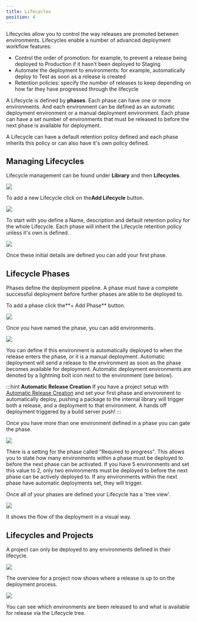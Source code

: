 ```yaml
---
title: Lifecycles
position: 4
---
```



Lifecycles allow you to control the way releases are promoted between environments. Lifecycles enable a number of advanced deployment workflow features:

- Control the order of promotion: for example, to prevent a release being deployed to Production if it hasn't been deployed to Staging
- Automate the deployment to environments: for example, automatically deploy to Test as soon as a release is created
- Retention policies: specify the number of releases to keep depending on how far they have progressed through the lifecycle



A Lifecycle is defined by **phases**. Each phase can have one or more environments. And each environment can be defined as an automatic deployment environment or a manual deployment environment. Each phase can have a set number of environments that must be released to before the next phase is available for deployment.


A Lifecycle can have a default retention policy defined and each phase inherits this policy or can also have it's own policy defined.

## Managing Lifecycles


Lifecycle management can be found under **Library** and then **Lifecycles**.


![](/docs/images/3048104/3277868.png)


To add a new Lifecycle click on the**Add Lifecycle** button.


![](/docs/images/3048104/3277867.png)


To start with you define a Name, description and default retention policy for the whole Lifecycle. Each phase will inherit the Lifecycle retention policy unless it's own is defined.


![](/docs/images/3048104/3277866.png)


Once these initial details are defined you can add your first phase.

## Lifecycle Phases


Phases define the deployment pipeline. A phase must have a complete successful deployment before further phases are able to be deployed to.


To add a phase click the**+ Add Phase** button.


![](/docs/images/3048104/3277864.png)


Once you have named the phase, you can add environments.


![](/docs/images/3048104/3277863.png)


You can define if this environment is automatically deployed to when the release enters the phase, or it is a manual deployment. Automatic deployment will send a release to the environment as soon as the phase becomes available for deployment. Automatic deployment environments are denoted by a lightning bolt icon next to the environment (see below).

:::hint
**Automatic Release Creation**
If you have a project setup with [Automatic Release Creation](/docs/home/deploying-applications/automatic-release-creation.md) and set your first phase and environment to automatically deploy, pushing a package to the internal library will trigger both a release, and a deployment to that environment. A hands off deployment triggered by a build server push!
:::





Once you have more than one environment defined in a phase you can gate the phase.


![](/docs/images/3048104/3277862.png)


There is a setting for the phase called "Required to progress". This allows you to state how many environments within a phase must be deployed to before the next phase can be activated. If you have 5 environments and set this value to 2, only two environments must be deployed to before the next phase can be actively deployed to. If any environments within the next phase have automatic deployments set, they will trigger.


Once all of your phases are defined your Lifecycle has a 'tree view'.


![](/docs/images/3048104/3277861.png)


It shows the flow of the deployment in a visual way.

## Lifecycles and Projects


A project can only be deployed to any environments defined in their lifecycle.


![](/docs/images/3048104/3277860.png)


The overview for a project now shows where a release is up to on the deployment process.


![](/docs/images/3048104/3277859.png)


You can see which environments are been released to and what is available for release via the Lifecycle tree.
